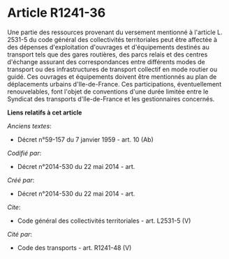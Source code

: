 # Article R1241-36

Une partie des ressources provenant du versement mentionné à l'article L. 2531-5 du code général des collectivités
territoriales peut être affectée à des dépenses d'exploitation d'ouvrages et d'équipements destinés au transport tels que des
gares routières, des parcs relais et des centres d'échange assurant des correspondances entre différents modes de transport
ou des infrastructures de transport collectif en mode routier ou guidé. Ces ouvrages et équipements doivent être mentionnés
au plan de déplacements urbains d'Ile-de-France. Ces participations, éventuellement renouvelables, font l'objet de
conventions d'une durée limitée entre le Syndicat des transports d'Ile-de-France et les gestionnaires concernés.

**Liens relatifs à cet article**

_Anciens textes_:

  - Décret n°59-157 du 7 janvier 1959 - art. 10 (Ab)

_Codifié par_:

  - Décret n°2014-530 du 22 mai 2014 - art.

_Créé par_:

  - Décret n°2014-530 du 22 mai 2014 - art.

_Cite_:

  - Code général des collectivités territoriales - art. L2531-5 (V)

_Cité par_:

  - Code des transports - art. R1241-48 (V)
